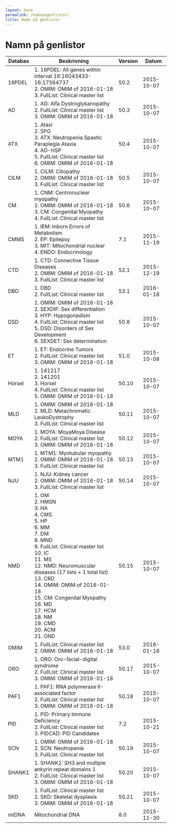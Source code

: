 ```yaml
---
layout: base
permalink: /namnpagenlistor/
title: Namn på genlistor
---
```


# Namn på genlistor

|Databas|Beskrivning|Version|Datum|
|---|---|---|---|
|16PDEL|1. 16PDEL: All genes within interval 16:16043433-16:17564737<br />2. OMIM: OMIM of 2016-01-18<br />3. FullList: Clinical master list<br />|50.2|2015-10-07|
|AD|1. AD: Alfa Dystroglykanopathy<br />2. FullList: Clinical master list<br />3. OMIM: OMIM of 2016-01-18<br />|50.3|2015-10-07|
|ATX|1. Ataxi<br />2. SPG<br />3. ATX: Neutropenia Spastic Paraplegia Ataxia<br />4. AD-HSP<br />5. FullList: Clinical master list<br />6. OMIM: OMIM of 2016-01-18<br />|50.4|2015-10-07|
|CILM|1. CILM: Ciliopathy<br />2. OMIM: OMIM of 2016-01-18<br />3. FullList: Clinical master list<br />|50.5|2015-10-07|
|CM|1. CNM: Centronuclear myopathy<br />2. OMIM: OMIM of 2016-01-18<br />3. CM: Congenital Myopathy<br />4. FullList: Clinical master list<br />|50.6|2015-10-07|
|CMMS|1. IEM: Inborn Errors of Metabolism<br />2. EP: Epilepsy<br />3. MIT: Mitochondrial nuclear<br />4. ENDO: Endocrinology<br />|7.1|2015-11-19|
|CTD|1. CTD: Connective Tissue Diseases<br />2. OMIM: OMIM of 2016-01-18<br />3. FullList: Clinical master list<br />|52.1|2015-12-19|
|DBD|1. DBD<br />2. FullList: Clinical master list<br />|53.1|2016-01-18|
|DSD|1. OMIM: OMIM of 2016-01-18<br />2. SEXDIF: Sex differentiation<br />3. HYP: Hypogonadism<br />4. FullList: Clinical master list<br />5. DSD: Disorders of Sex Development<br />6. SEXDET: Sex determination<br />|50.8|2015-10-07|
|ET|1. ET: Endocrine Tumors<br />2. FullList: Clinical master list<br />3. OMIM: OMIM of 2016-01-18<br />|51.0|2015-10-08|
|Horsel|1. 141217<br />2. 141201<br />3. Horsel<br />4. FullList: Clinical master list<br />5. OMIM: OMIM of 2016-01-18<br />|50.10|2015-10-07|
|MLD|1. OMIM: OMIM of 2016-01-18<br />2. MLD: Metachromatic LeukoDystrophy<br />3. FullList: Clinical master list<br />|50.11|2015-10-07|
|MOYA|1. MOYA: MoyaMoya Disease<br />2. FullList: Clinical master list<br />3. OMIM: OMIM of 2016-01-18<br />|50.12|2015-10-07|
|MTM1|1. MTM1: Myotubular myopathy<br />2. OMIM: OMIM of 2016-01-18<br />3. FullList: Clinical master list<br />|50.13|2015-10-07|
|NJU|1. NJU: Kidney cancer<br />2. OMIM: OMIM of 2016-01-18<br />3. FullList: Clinical master list<br />|50.14|2015-10-07|
|NMD|1. OM<br />2. HMSN<br />3. HA<br />4. CMS<br />5. HP<br />6. MM<br />7. DM<br />8. MND<br />9. FullList: Clinical master list<br />10. IC<br />11. MS<br />12. NMD: Neuromuscular diseases (17 lists + 1 total list)<br />13. CRD<br />14. OMIM: OMIM of 2016-01-18<br />15. CM: Congenital Myopathy<br />16. MD<br />17. HCM<br />18. NM<br />19. CMD<br />20. ACM<br />21. OND<br />|50.15|2015-10-07|
|OMIM|1. FullList: Clinical master list<br />2. OMIM: OMIM of 2016-01-18<br />|53.0|2016-01-18|
|ORO|1. ORO: Oro-facial-digital syndrome<br />2. FullList: Clinical master list<br />3. OMIM: OMIM of 2016-01-18<br />|50.17|2015-10-07|
|PAF1|1. PAF1: RNA polymerase II-associated factor<br />2. FullList: Clinical master list<br />3. OMIM: OMIM of 2016-01-18<br />|50.18|2015-10-07|
|PID|1. PID: Primary Immune Deficiency<br />2. FullList: Clinical master list<br />3. PIDCAD: PID Candidates<br />|7.2|2015-10-21|
|SCN|1. OMIM: OMIM of 2016-01-18<br />2. SCN: Neutropenia<br />3. FullList: Clinical master list<br />|50.19|2015-10-07|
|SHANK1|1. SHANK1: SH3 and multiple ankyrin repeat domains 1<br />2. FullList: Clinical master list<br />3. OMIM: OMIM of 2016-01-18<br />|50.20|2015-10-07|
|SKD|1. FullList: Clinical master list<br />2. SKD: Skeletal dysplasia<br />3. OMIM: OMIM of 2016-01-18<br />|50.21|2015-10-07|
|mtDNA|Mitochondrial DNA|8.0|2015-11-30|
